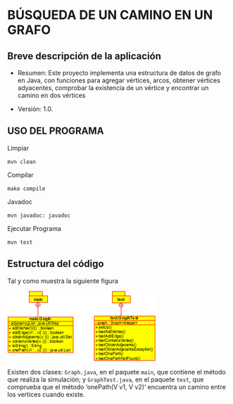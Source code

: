 # BÚSQUEDA DE UN CAMINO EN UN GRAFO

## Breve descripción de la aplicación

* Resumen: Este proyecto implementa una estructura de datos de grafo en Java, con funciones para agregar vértices, arcos, obtener vértices adyacentes,
comprobar la existencia de un vértice y encontrar un camino en dos vértices

* Versión: 1.0.


## USO DEL PROGRAMA
 Limpiar
 
 ```console
mvn clean
```
 Compilar
```console
make compile
```
Javadoc

```console
mvn javadoc: javadoc
```
Ejecutar Programa

```console
mvn test
```

## Estructura del código

Tal y como muestra la siguiente figura

![diagrama UML](class-12.png)



Existen dos clases: `Graph.java`, en el paquete `main`, que
contiene el método que realiza la simulación; y `GraphTest.java`, en el
paquete `test`, que  comprueba que el método ‘onePath(V v1, V v2)‘ encuentra un camino entre los vertices cuando existe.


